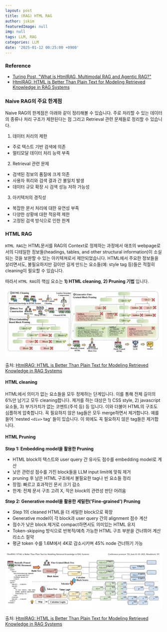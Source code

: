 ```yaml
---
layout: post
title: (RAG) HTML RAG
author: jskim
featuredImage: null
img: null
tags: LLM, RAG
categories: LLM
date: '2025-01-12 00:25:00 +0900'
---
```


### Reference
- [Turing Post, "What is HtmlRAG, Multimodal RAG and Agentic RAG?"](https://www.turingpost.com/p/html-multimodal-agentic-rag)
- [HtmlRAG: HTML is Better Than Plain Text for Modeling Retrieved Knowledge in RAG Systems](https://arxiv.org/pdf/2411.02959)

### Naive RAG의 주요 한계점

Naive RAG의 한계점은 아래와 같이 정리해볼 수 있습니다.
주로 처리할 수 있는 데이터의 종류나 처리 구조가 제한된다는 점 그리고 Retrieval 관련 문제들로 정리할 수 있습니다.

1. 데이터 처리의 제한
- 주로 텍스트 기반 검색에 의존
- 멀티모달 데이터 처리 능력 부족

2. Retrieval 관련 문제
- 검색된 정보의 품질에 크게 의존
- 사용자 쿼리와 검색 결과 간 불일치 발생
- 데이터 규모 확장 시 검색 성능 저하 가능성

3. 아키텍처의 경직성
- 복잡한 문서 처리에 대한 유연성 부족
- 다양한 상황에 대한 적응력 제한
- 고정된 검색 방식으로 인한 한계

### HTML RAG

`HTML RAG`는 HTML문서를 RAG의 Context로 정제하는 과정에서 애초의 webpage로서의 디테일한 정보들(headings, tables, and other structural information)이 소실되는 것을 보완할 수 있는 아키텍쳐로서 제안되었습니다.
HTML에서 주요한 정보들을 살리면서도, 불필요하지만 길이만 길게 만드는 요소들(예: style tag 등)들은 적절히 cleaning이 필요할 수 있습니다.

따라서 `HTML RAG`의 핵심 요소는 **1) HTML cleaning**, **2) Pruning 기법** 입니다. 

<img src="../assets/img/llm/htmlrag1.png" alt="Wrong Path">

출처: [HtmlRAG: HTML is Better Than Plain Text for Modeling Retrieved Knowledge in RAG Systems](https://arxiv.org/pdf/2411.02959)

#### HTML cleaning

HTML에서 의미가 없는 요소들을 모두 정제하는 단계입니다. 이를 통해 전체 길이의 6%만 남기고 모두 cleaning합니다.
제거를 하는 대상은 1) CSS style, 2) javascript 요소들, 3) 부가가치가 없는 코멘트(주석 등) 등 입니다. 이와 더불어 HTML의 구조도 심플하게 압축합니다. 꼭 필요하지 않은 tag들은 모두 merge하면서 제거합니다. 예를 들어 'nested `<div>` tag' 들이 있습니다. 이 외에도 꼭 필요하지 않은 tag들은 제거합니다.

#### HTML Pruning

**Step 1: Embedding model을 활용한 Pruning**
- HTML block의 텍스트와 user query 간 유사도 점수를 embedding model로 계산
- 낮은 관련성 점수를 가진 block들을 LLM input limit에 맞춰 제거
- pruning 후 남은 HTML 구조에서 불필요한 tag나 빈 요소들 정리
- 장점: 빠르고 효과적인 문서 크기 감소
- 한계: 전체 문서 구조 고려 X, 작은 block의 관련성 판단 어려움

**Step 2: Generative model을 활용한 세밀한('Fine-grained') Pruning**
- Step 1의 cleaned HTML을 더 세밀한 block으로 확장
- Generative model이 각 block과 user query 간의 alignment 점수 계산
- 점수가 낮은 block 제거로 compact하면서도 의미있는 HTML 유지
- Token-skipping 방식으로 반복적/예측 가능한 HTML 구조 부분을 건너뛰어 계산 리소스 절약
- 평균 token 수를 1.6M에서 4K로 감소시키며 45% node 건너뛰기 가능

<img src="../assets/img/llm/htmlrag2.png" alt="Wrong Path">

출처: [HtmlRAG: HTML is Better Than Plain Text for Modeling Retrieved Knowledge in RAG Systems](https://arxiv.org/pdf/2411.02959)